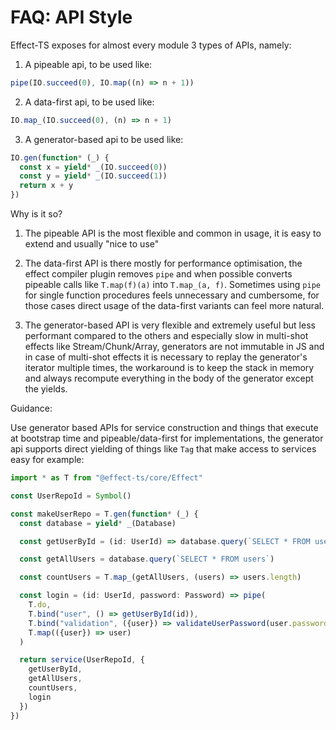 # FAQ: API Style

Effect-TS exposes for almost every module 3 types of APIs, namely:

1) A pipeable api, to be used like:

```ts
pipe(IO.succeed(0), IO.map((n) => n + 1))
```

2) A data-first api, to be used like:

```ts
IO.map_(IO.succeed(0), (n) => n + 1)
```

3) A generator-based api to be used like:

```ts
IO.gen(function* (_) {
  const x = yield* _(IO.succeed(0))
  const y = yield* _(IO.succeed(1))
  return x + y
})
```

Why is it so?

1) The pipeable API is the most flexible and common in usage, it is easy to extend and usually "nice to use"

2) The data-first API is there mostly for performance optimisation, the effect compiler plugin removes `pipe` and when possible converts pipeable calls like `T.map(f)(a)` into `T.map_(a, f)`. Sometimes using `pipe` for single function procedures feels unnecessary and cumbersome, for those cases direct usage of the data-first variants can feel more natural.

3) The generator-based API is very flexible and extremely useful but less performant compared to the others and especially slow in multi-shot effects like Stream/Chunk/Array, generators are not immutable in JS and in case of multi-shot effects it is necessary to replay the generator's iterator multiple times, the workaround is to keep the stack in memory and always recompute everything in the body of the generator except the yields.

Guidance:

Use generator based APIs for service construction and things that execute at bootstrap time and pipeable/data-first for implementations, the generator api supports direct yielding of things like `Tag` that make access to services easy for example:

```ts
import * as T from "@effect-ts/core/Effect"

const UserRepoId = Symbol()

const makeUserRepo = T.gen(function* (_) {
  const database = yield* _(Database)

  const getUserById = (id: UserId) => database.query(`SELECT * FROM users WHERE id = ${id}`)

  const getAllUsers = database.query(`SELECT * FROM users`)

  const countUsers = T.map_(getAllUsers, (users) => users.length)

  const login = (id: UserId, password: Password) => pipe(
    T.do,
    T.bind("user", () => getUserById(id)),
    T.bind("validation", ({user}) => validateUserPassword(user.password, password)),
    T.map(({user}) => user)
  )

  return service(UserRepoId, {
    getUserById,
    getAllUsers,
    countUsers,
    login
  })
})
```
